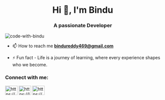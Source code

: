 <h1 align="center">Hi 👋, I'm Bindu</h1>
<h3 align="center">A passionate Developer</h3>

<p align="left"> <img src="https://komarev.com/ghpvc/?username=code-with-bindu&label=Profile%20views&color=0e75b6&style=flat" alt="code-with-bindu" /> </p>

- 📫 How to reach me **bindureddy469@gmail.com**

- ⚡ Fun fact - Life is a journey of learning, where every experience shapes who we become.


<h3 align="left">Connect with me:</h3>
<p align="left">
<a href="https://www.linkedin.com/in/hima-bindu-6abb10204/" target="blank"><img align="center" src="https://raw.githubusercontent.com/rahuldkjain/github-profile-readme-generator/master/src/images/icons/Social/linked-in-alt.svg" alt="https://www.linkedin.com/in/hima-bindu-6abb10204/" height="30" width="40" /></a>
<a href="https://leetcode.com/u/bindu_99/" target="blank"><img align="center" src="https://raw.githubusercontent.com/rahuldkjain/github-profile-readme-generator/master/src/images/icons/Social/leet-code.svg" alt="https://leetcode.com/u/bindu_99/" height="30" width="40" /></a>
<a href="https://www.hackerearth.com/@bindureddy469/" target="blank"><img align="center" src="https://raw.githubusercontent.com/rahuldkjain/github-profile-readme-generator/master/src/images/icons/Social/hackerearth.svg" alt="https://www.hackerearth.com/@bindureddy469/" height="30" width="40" /></a>
</p>
